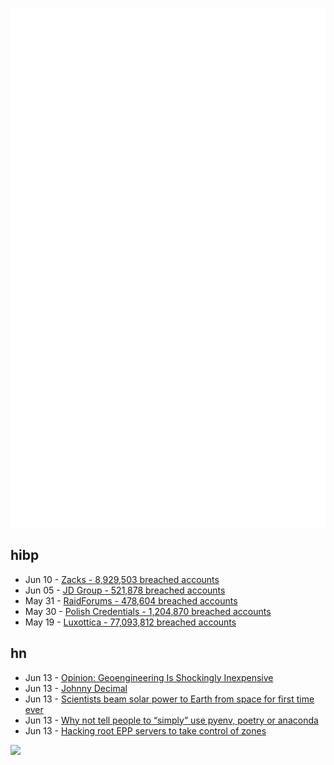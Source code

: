 ![Metrics](https://raw.githubusercontent.com/phixion/phixion/master/metrics.svg)

## hibp

<!--
for https://github.com/phixion/phixion/blob/main/.github/workflows/feeds.yml
-->
<!--START_SECTION:haveibeenpwnd-->
- Jun 10 - [Zacks - 8,929,503 breached accounts](https://haveibeenpwned.com/PwnedWebsites#Zacks)
- Jun 05 - [JD Group - 521,878 breached accounts](https://haveibeenpwned.com/PwnedWebsites#JDGroup)
- May 31 - [RaidForums - 478,604 breached accounts](https://haveibeenpwned.com/PwnedWebsites#RaidForums)
- May 30 - [Polish Credentials - 1,204,870 breached accounts](https://haveibeenpwned.com/PwnedWebsites#PolishCredentials)
- May 19 - [Luxottica - 77,093,812 breached accounts](https://haveibeenpwned.com/PwnedWebsites#Luxottica)
<!--END_SECTION:haveibeenpwnd-->

## hn

<!--
for https://github.com/phixion/phixion/blob/main/.github/workflows/feeds.yml
-->
<!--START_SECTION:hn-->
- Jun 13 - [Opinion: Geoengineering Is Shockingly Inexpensive](https://phys.org/news/2023-06-opinion-geoengineering-inexpensive.html)
- Jun 13 - [Johnny Decimal](https://johnnydecimal.com/10-19-concepts/11-core/11.01-introduction/)
- Jun 13 - [Scientists beam solar power to Earth from space for first time ever](https://www.space.com/space-solar-power-satellite-beams-energy-1st-time)
- Jun 13 - [Why not tell people to “simply” use pyenv, poetry or anaconda](https://www.bitecode.dev/p/why-not-tell-people-to-simply-use)
- Jun 13 - [Hacking root EPP servers to take control of zones](https://hackcompute.com/hacking-epp-servers/)
<!--END_SECTION:hn-->

<!--
for https://yhype.me
-->
![](https://hit.yhype.me/github/profile?user_id=13013670)
